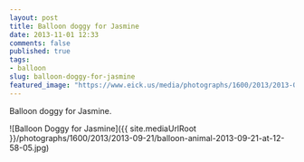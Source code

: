 ```yaml
---
layout: post
title: Balloon doggy for Jasmine
date: 2013-11-01 12:33
comments: false
published: true
tags:
- balloon
slug: balloon-doggy-for-jasmine
featured_image: "https://www.eick.us/media/photographs/1600/2013/2013-09-21/balloon-animal-2013-09-21-at-12-58-05.jpg"
---
```

Balloon doggy for Jasmine.

![Balloon Doggy for Jasmine]({{ site.mediaUrlRoot }}/photographs/1600/2013/2013-09-21/balloon-animal-2013-09-21-at-12-58-05.jpg)
